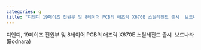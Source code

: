 ```yaml
---
categories: g
title: "디앤디 19페이즈 전원부 및 8레이어 PCB의 애즈락 X670E 스틸레전드 출시  보드나라 Bodnara"
---
```

디앤디, 19페이즈 전원부 및 8레이어 PCB의 애즈락 X670E 스틸레전드 출시&nbsp;&nbsp;보드나라 (Bodnara)